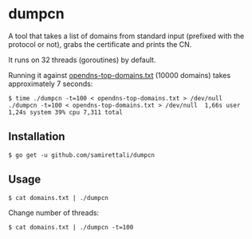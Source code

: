 # dumpcn

A tool that takes a list of domains from standard input (prefixed with the
protocol or not), grabs the certificate and prints the CN.

It runs on 32 threads (goroutines) by default.


Running it against
[opendns-top-domains.txt](https://raw.githubusercontent.com/opendns/public-domain-lists/master/opendns-top-domains.txt)
(10000 domains) takes approximately 7 seconds:
```
$ time ./dumpcn -t=100 < opendns-top-domains.txt > /dev/null
./dumpcn -t=100 < opendns-top-domains.txt > /dev/null  1,66s user 1,24s system 39% cpu 7,311 total
```

## Installation

```
$ go get -u github.com/samirettali/dumpcn
```

## Usage

```
$ cat domains.txt | ./dumpcn
```

Change number of threads:
```
$ cat domains.txt | ./dumpcn -t=100
```
